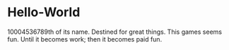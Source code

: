 # Hello-World
10004536789th of its name. Destined for great things.
This games seems fun. Until it becomes work; then it becomes paid fun.
